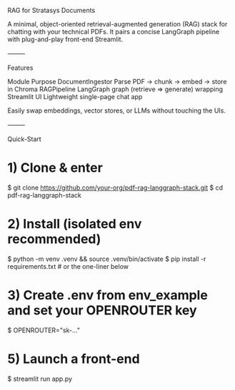 RAG for Stratasys Documents

A minimal, object-oriented retrieval-augmented generation (RAG) stack for chatting with your technical PDFs. It pairs a concise LangGraph pipeline with plug-and-play front-end Streamlit.

⸻

Features

Module	Purpose
DocumentIngestor	Parse PDF → chunk → embed → store in Chroma
RAGPipeline	LangGraph graph (retrieve ⇒ generate) wrapping
Streamlit UI	Lightweight single-page chat app

Easily swap embeddings, vector stores, or LLMs without touching the UIs.

⸻

Quick-Start

# 1) Clone & enter
$ git clone https://github.com/your-org/pdf-rag-langgraph-stack.git
$ cd pdf-rag-langgraph-stack

# 2) Install (isolated env recommended)
$ python -m venv .venv && source .venv/bin/activate
$ pip install -r requirements.txt   # or the one-liner below


# 3) Create .env from env_example and set your OPENROUTER key
$ OPENROUTER="sk-…"

# 5) Launch a front-end
$ streamlit run app.py

